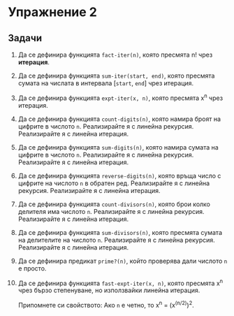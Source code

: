 Упражнение 2
============

Задачи
------

1. Да се дефинира функцията `fact-iter(n)`, която пресмята n! чрез **итерация**.

2. Да се дефинира функцията `sum-iter(start, end)`, която пресмята сумата на числата в интервала [`start`, `end`] чрез итерация.

3. Да се дефинира функцията `expt-iter(x, n)`, която пресмята x<sup>n</sup> чрез итерация.

4. Да се дефинира функцията `count-digits(n)`, която намира броят на цифрите в числото `n`. Реализирайте я с линейна рекурсия. Реализирайте я с линейна итерация.

5. Да се дефинира функцията `sum-digits(n)`, която намира сумата на цифрите в числото `n`. Реализирайте я с линейна рекурсия. Реализирайте я с линейна итерация.

6. Да се дефинира функцията `reverse-digits(n)`, която връща число с цифрите на числото `n` в обратен ред. Реализирайте я с линейна рекурсия. Реализирайте я с линейна итерация.

7. Да се дефинира функцията `count-divisors(n)`, която брои колко делителя има числото `n`. Реализирайте я с линейна рекурсия. Реализирайте я с линейна итерация.

8. Да се дефинира функцията `sum-divisors(n)`, която пресмята сумата на делителите на числото `n`. Реализирайте я с линейна рекурсия. Реализирайте я с линейна итерация.

9. Да се дефинира предикат `prime?(n)`, който проверява дали числото `n` е просто.

10. Да се дефинира функцията `fast-expt-iter(x, n)`, която пресмята x<sup>n</sup> чрез бързо степенуване, но използвайки линейна итерация.


    Припомнете си свойството: Aко `n` е четно, то x<sup>n</sup> = (x<sup>(n/2)</sup>)<sup>2</sup>.
